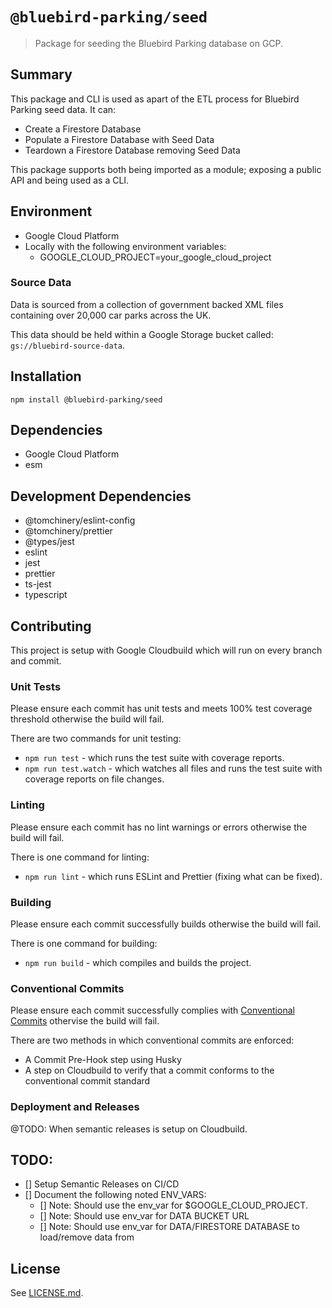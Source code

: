 # `@bluebird-parking/seed`

> Package for seeding the Bluebird Parking database on GCP.

## Summary

This package and CLI is used as apart of the ETL process for Bluebird Parking seed data. It can:
- Create a Firestore Database
- Populate a Firestore Database with Seed Data
- Teardown a Firestore Database removing Seed Data

This package supports both being imported as a module; exposing a public API and being used as a CLI.

## Environment

- Google Cloud Platform
- Locally with the following environment variables:
  - GOOGLE_CLOUD_PROJECT=your_google_cloud_project
  
### Source Data

Data is sourced from a collection of government backed XML files containing over 20,000 car parks
across the UK. 

This data should be held within a Google Storage bucket called: `gs://bluebird-source-data`. 

## Installation

`npm install @bluebird-parking/seed`

## Dependencies

- Google Cloud Platform
- esm

## Development Dependencies

- @tomchinery/eslint-config
- @tomchinery/prettier
- @types/jest
- eslint
- jest
- prettier
- ts-jest
- typescript

## Contributing

This project is setup with Google Cloudbuild which will run on every branch and commit. 

### Unit Tests 

Please ensure each commit has unit tests and meets 100% test coverage threshold otherwise
the build will fail. 

There are two commands for unit testing:
- `npm run test` - which runs the test suite with coverage reports.
- `npm run test.watch` - which watches all files and runs the test suite with coverage reports on file changes.

### Linting

Please ensure each commit has no lint warnings or errors otherwise the build will fail. 

There is one command for linting:
- `npm run lint` - which runs ESLint and Prettier (fixing what can be fixed).

### Building

Please ensure each commit successfully builds otherwise the build will fail.

There is one command for building:
- `npm run build` - which compiles and builds the project.

### Conventional Commits

Please ensure each commit successfully complies with [Conventional Commits](https://www.conventionalcommits.org/en/v1.0.0-beta.4/) othervise the build will fail.

There are two methods in which conventional commits are enforced:
- A Commit Pre-Hook step using Husky
- A step on Cloudbuild to verify that a commit conforms to the conventional commit standard



### Deployment and Releases

@TODO: When semantic releases is setup on Cloudbuild.

## TODO:

- [] Setup Semantic Releases on CI/CD
- [] Document the following noted ENV_VARS:
  - [] Note: Should use the env_var for $GOOGLE_CLOUD_PROJECT.
  - [] Note: Should use env_var for DATA BUCKET URL
  - [] Note: Should use env_var for DATA/FIRESTORE DATABASE to load/remove data from

## License

See [LICENSE.md](https://github.com/Bluebird-Parking/bluebird-parking-seed/blob/master/LICENSE).

